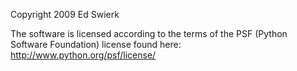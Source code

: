 Copyright 2009 Ed Swierk

The software is licensed according to the terms of the PSF (Python Software Foundation) license found here: http://www.python.org/psf/license/